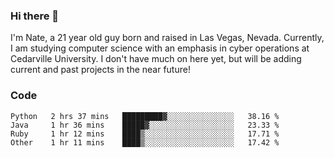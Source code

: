 ### Hi there 👋

I'm Nate, a 21 year old guy born and raised in Las Vegas, Nevada. Currently, I am studying computer science with an emphasis in cyber operations at Cedarville University. I don't have much on here yet, but will be adding current and past projects in the near future!

### Code
<!--START_SECTION:waka-->

```text
Python   2 hrs 37 mins   █████████▓░░░░░░░░░░░░░░░   38.16 %
Java     1 hr 36 mins    █████▓░░░░░░░░░░░░░░░░░░░   23.33 %
Ruby     1 hr 12 mins    ████▒░░░░░░░░░░░░░░░░░░░░   17.71 %
Other    1 hr 11 mins    ████▒░░░░░░░░░░░░░░░░░░░░   17.42 %
```

<!--END_SECTION:waka-->

<!--
**natejohnson05/natejohnson05** is a ✨ _special_ ✨ repository because its `README.md` (this file) appears on your GitHub profile.

Here are some ideas to get you started:

- 🔭 I’m currently working on ...
- 🌱 I’m currently learning ...
- 👯 I’m looking to collaborate on ...
- 🤔 I’m looking for help with ...
- 💬 Ask me about ...
- 📫 How to reach me: ...
- 😄 Pronouns: ...
- ⚡ Fun fact: ...
-->
